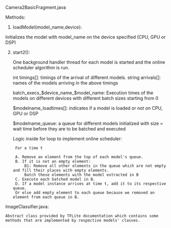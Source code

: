 
Camera2BasicFragment.java

Methods:

1. loadModel(model_name,device):

Initializes the model with model_name on the device specified (CPU, GPU or DSP)

2. start2():
	
	One background handler thread for each model is started and the online scheduler algorithm is run.

	int timings[]: timings of the arrival of different models.
	string arrivals[]: names of the models arriving in the above timings


	batch_execs_$device_name_$model_name: Execution times of the models on different devices with different batch sizes starting from 0

	$modelname_loadtimes[]: indicates if a model is loaded or not on CPU, GPU or DSP

	$modelname_queue: a queue for different models initialized with size = wait time before they are to be batched and executed

	Logic inside for loop to implement online scheduler:

		For a time t

		A. Remove an element from the top of each model's queue.
		B. If it is not an empty element:
			B1: Remove all other elements in the queue which are not empty and fill their places with empty elements.
			Batch these elements with the model extracted in B
		C. Execute each batched model in B.
		D. If a model instance arrives at time t, add it to its respective queue.
		Or else add empty element to each queue because we removed an element from each queue in B.

ImageClassifier.java:
	
	Abstract class provided by TFLite documentation which contains some methods that are implemented by respective models' classes.

